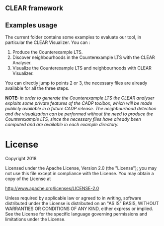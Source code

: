 ## CLEAR framework

Examples usage
--------------

The current folder contains some examples to evaluate our tool,
in particular the CLEAR Visualizer. 
You can :

   1. Produce the Counterexample LTS. 
   2. Discover neighbourhoods in the Counterexample LTS with the CLEAR Analyser.
   3. Visualize the Counterexample LTS and neighbourhoods with CLEAR Visualizer.

You can directly jump to points 2 or 3, the necessary files are already 
available for all the three steps.

**NOTE:** *in order to generate the Counterexample LTS the CLEAR analyser 
exploits some private features of the CADP toolbox, which will be made publicly available in a future CADP release. 
The neighbourhood detection and the visualization can be performed 
without the need to produce the Counterexample LTS, since the necessary files 
have already been computed and are available in each example directory.*

License
=======

Copyright 2018

Licensed under the Apache License, Version 2.0 (the "License"); you may not use this file except in compliance with the License. You may obtain a copy of the License at

http://www.apache.org/licenses/LICENSE-2.0

Unless required by applicable law or agreed to in writing, software distributed under the License is distributed on an "AS IS" BASIS, WITHOUT WARRANTIES OR CONDITIONS OF ANY KIND, either express or implied. See the License for the specific language governing permissions and limitations under the License.


